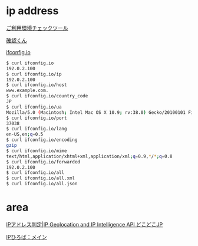 # ip address

[ご利用環境チェックツール](http://mysys-check.com/)

[確認くん](https://www.ugtop.com/spill.shtml)

[ifconfig\.io](http://ifconfig.io/)
```bash
$ curl ifconfig.io
192.0.2.100
$ curl ifconfig.io/ip
192.0.2.100
$ curl ifconfig.io/host
www.example.com.
$ curl ifconfig.io/country_code
JP
$ curl ifconfig.io/ua
Mozilla/5.0 (Macintosh; Intel Mac OS X 10.9; rv:38.0) Gecko/20100101 Firefox/38.0
$ curl ifconfig.io/port
37038
$ curl ifconfig.io/lang
en-US,en;q=0.5
$ curl ifconfig.io/encoding
gzip
$ curl ifconfig.io/mime
text/html,application/xhtml+xml,application/xml;q=0.9,*/*;q=0.8
$ curl ifconfig.io/forwarded
192.0.2.100
$ curl ifconfig.io/all
$ curl ifconfig.io/all.xml
$ curl ifconfig.io/all.json
```


# area

[IPアドレス判定\|IP Geolocation and IP Intelligence API どこどこJP](https://www.docodoco.jp/ipv/index.html)

[IPひろば：メイン](https://www.iphiroba.jp/)
